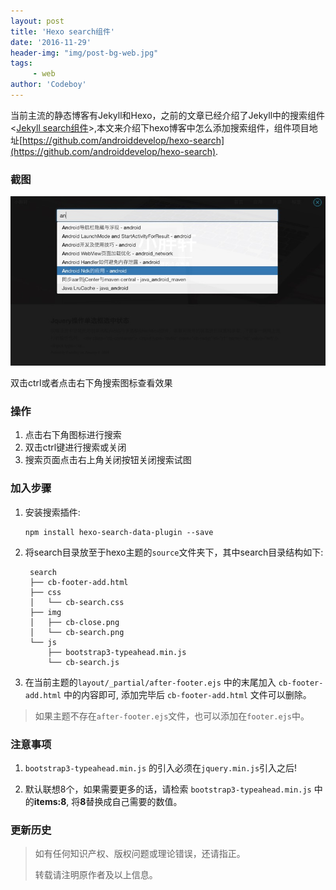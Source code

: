 ```yaml
---
layout: post
title: 'Hexo search组件'
date: '2016-11-29'
header-img: "img/post-bg-web.jpg"
tags:
     - web
author: 'Codeboy'
---
```


当前主流的静态博客有Jekyll和Hexo，之前的文章已经介绍了Jekyll中的搜索组件<[Jekyll search组件](/2016/01/18/jekyll-search-component/)>,本文来介绍下hexo博客中怎么添加搜索组件，组件项目地址[https://github.com/androiddevelop/hexo-search](https://github.com/androiddevelop/hexo-search).

### 截图

![jekyll-search.jpg](/img/jekyll-search.jpg)

双击ctrl或者点击右下角搜索图标查看效果

### 操作

1. 点击右下角图标进行搜索
2. 双击ctrl键进行搜索或关闭
3. 搜索页面点击右上角关闭按钮关闭搜索试图

### 加入步骤

1. 安装搜索插件:

	```
	npm install hexo-search-data-plugin --save
	```

2. 将search目录放至于hexo主题的`source`文件夹下，其中search目录结构如下:

		search
		├── cb-footer-add.html
		├── css
		│   └── cb-search.css
		├── img
		│   ├── cb-close.png
		│   └── cb-search.png
		└── js
		    ├── bootstrap3-typeahead.min.js
		    └── cb-search.js


3. 在当前主题的`layout/_partial/after-footer.ejs` 中的末尾加入 `cb-footer-add.html` 中的内容即可, 添加完毕后 `cb-footer-add.html` 文件可以删除。

> 如果主题不存在`after-footer.ejs`文件，也可以添加在`footer.ejs`中。


### 注意事项

1. `bootstrap3-typeahead.min.js` 的引入必须在`jquery.min.js`引入之后!

2. 默认联想8个，如果需要更多的话，请检索 `bootstrap3-typeahead.min.js` 中的**items:8**, 将**8**替换成自己需要的数值。

### 更新历史


> 如有任何知识产权、版权问题或理论错误，还请指正。
>
> 转载请注明原作者及以上信息。
